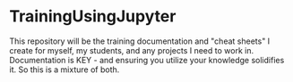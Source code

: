 # TrainingUsingJupyter
This repository will be the training documentation and "cheat sheets" I create for myself, my students, and any projects I need to work in. Documentation is KEY - and ensuring you utilize your knowledge solidifies it. So this is a mixture of both.
